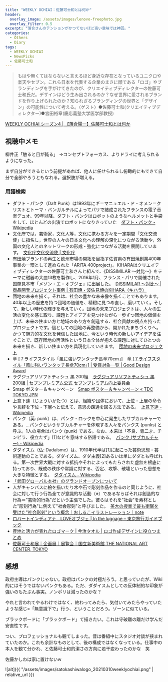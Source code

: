 ```yaml
---
title: "WEEKLY OCHIAI：佐藤可士和とは何か"
header:
  overlay_image: /assets/images/lenovo-freephoto.jpg
  overlay_filter: 0.5
excerpt: "落合さんのテンションがかつてないほど高い意味では神回。"
categories:
  - Others
  - Diary
tags:
  - WEEKLY OCHIAI
  - NewsPicks
  - 佐藤可士和
---
```


>もはや無くてはならないと言えるほど身近な存在となっているユニクロや楽天やセブン。これら日本を代表する企業のまさに顔である「ロゴ」やブランディングを手がけてきたのが、クリエイティブディレクターの佐藤可士和氏だ。デザインはどう生み出されるのか？なぜ世界に愛されるブランドを作り上げられたのか？知られざるブランディングの世界と「デザイン」の可能性について考える。〈ゲスト〉●佐藤可士和(クリエイティブディレクター)●宮田裕章(慶応義塾大学医学部教授)

[WEEKLY OCHIAI シーズン4 \| 【落合陽一】佐藤可士和とは何か](https://newspicks.com/movie-series/28?movieId=1128)

## 視聴中メモ

柳井正「触ると目が鈍る」
→コンセプトフォーカス、よりドライに考えられるようになった。

まず自分ができるという前提があれば、他人に任せられるし俯瞰的にもできて自分で全部やろうともなれる。選択肢が増える。

### 用語検索

- ダフト・パンク（Daft Punk）は1993年にギ＝マニュエル・ド・オメン＝クリストとトーマ・バンガルテルによってパリで結成されたフランスの電子音楽デュオ、99年以降、ダフト・パンクはロボットのようなヘルメットと手袋をして、ほとんどの出演でロボットになりきっていた　[ダフト・パンク - Wikipedia](https://ja.m.wikipedia.org/wiki/%E3%83%80%E3%83%95%E3%83%88%E3%83%BB%E3%83%91%E3%83%B3%E3%82%AF)
- 文化庁では，芸術家，文化人等，文化に携わる方々を一定期間「文化交流使」に指名し，世界の人々の日本文化への理解の深化につながる活動や，外国の文化人とのネットワークの形成・強化につながる活動を展開しています。　[文化庁文化交流使 \| 文化庁](https://www.bunka.go.jp/seisaku/kokusaibunka/bunkakoryushi/index.html)
- 有田焼ブランドの再生と欧州市場の開拓を目指す佐賀県の有田焼創業400年事業の一環として進められた「ARITA 400project」。KIHARAはクリエイティブディレクターの佐藤可士和さんと組んで、《DISSIMILAR 〜対比〜》をテーマに磁器の大皿13枚を製作し、2016年1月、フランス・パリで開催された国際見本市「メゾン・エ・オブジェ」に出展した。　[DISSIMILAR 〜対比〜 \| 商品開発プロジェクト事例 \| 有田焼・波佐見焼のKIHARA（キハラ）](https://e-kihara.co.jp/project/kashiwa_maison/)
- 団地の未来を描く。それは、社会の豊かな未来像を描くことでもあります。40年以上の歴史を持つ団地の価値を、精緻に見つめ直し、磨いていく。そして、新しい時代の輝きを与えていく。団地の未来プロジェクトは、人々の生活の変化を感じ取り、課題とアイデアを見つけながら一歩ずつ団地の価値を上げ、未来の住まい方と地域のあり方を創造する、社会貢献の視点を持ったプロジェクトです。個としての団地の再整備から、開かれたまちづくりへ。かつて魅力的な文化を発信した団地に、今という時代の新しいアイデアを注ぐことで、既存団地の再活性という日本全体が抱える課題に対してひとつの未来を描き、新しい住まい方を具現化していきます。　[団地の未来プロジェクト](https://danchinomirai.com/)
- 傘 [７ライフスタイル「風に強いワンタッチ長傘70cm」]　[傘 [７ライフスタイル「風に強いワンタッチ長傘70cm」] \| 受賞対象一覧 \| Good Design Award](https://www.g-mark.org/award/describe/43538)
- ラグジュアリソフトティシュ 黒 200組　[ラグジュアリソフトティシュ 黒 200組 \| セブンプレミアム公式 セブンプレミアム向上委員会](https://7premium.jp/product/search/detail?id=7855)
- Smap ポスター＆キャンペーン　[Smap ポスター＆キャンペーン « TDC TOKYO JPN](http://tdctokyo.org/jpn/?award=smap-%E3%83%9D%E3%82%B9%E3%82%BF%E3%83%BC%EF%BC%86%E3%82%AD%E3%83%A3%E3%83%B3%E3%83%9A%E3%83%BC%E3%83%B3#prettyPhoto)
- 上意下達（じょういかたつ）とは、組織や団体において、上位・上層の命令や言辞を下位・下層へと伝えて、意思の疎通を図る方法である。　[上意下達 - Wikipedia](https://ja.wikipedia.org/wiki/%E4%B8%8A%E6%84%8F%E4%B8%8B%E9%81%94)
- パンク（英: punk）は、パンク・ロックを中心に発生したサブカルチャーである。...パンクというサブカルチャーを体現する人々をパンクス (punks) と呼ぶ。1人の場合はパンク (punk) である。なお、本来は「不良、青二才、チンピラ、役立たず」[1]などを意味する俗語である。　[パンク (サブカルチャー) - Wikipedia](https://ja.wikipedia.org/wiki/%E3%83%91%E3%83%B3%E3%82%AF_(%E3%82%B5%E3%83%96%E3%82%AB%E3%83%AB%E3%83%81%E3%83%A3%E3%83%BC))
- ダダイスム（仏: Dadaïsme）は、1910年代半ば[1]に起こった芸術思想・芸術運動のことである。ダダイズム、ダダ主義[2]あるいは単にダダとも呼ばれる。第一次世界大戦に対する抵抗やそれによってもたらされた虚無を根底に持っており、既成の秩序や常識に対する、否定、攻撃、破壊といった思想を大きな特徴とする。　[ダダイスム - Wikipedia](https://ja.m.wikipedia.org/wiki/%E3%83%80%E3%83%80%E3%82%A4%E3%82%B9%E3%83%A0)
- [「武田グローバル本社」のグランドオープンについて](https://www.takeda.com/jp/newsroom/newsreleases/2018/20180702-7979/)
- 人がキャンバスに絵を描いたり木や石で彫刻作品を作るのと同じように、社会に対して行う行為全てが意識的な活動（※）であるならばそれは創造的な行為＝"芸術的行為"だという主張でした。彼らはそれを"社会"を素材とした"彫刻行為"に例えて"社会彫刻"と呼びました。　[美大の授業で最も衝撃を受けた"社会彫刻"という概念｜おしるこイラストレーション｜note](https://note.com/oshiruko_tomoko/n/n8fd74bd8c45a)
- [ロバートインディアナ　LOVEオブジェ \| In the luggage – 東京旅行ガイドブック](https://jp.intheluggage.com/japan-tokyo-shinjuku-sightseeing-landmarks-_landmarks--%E3%83%AD%E3%83%90%E3%83%BC%E3%83%88%E3%82%A4%E3%83%B3%E3%83%87%E3%82%A3%E3%82%A2%E3%83%8A%E3%80%80l.html)
- [産地と活力が表れたロゴマーク \| 今治タオル \| ロゴ作成デザインに役立つまとめ](https://logomarket.jp/labo/logomark_imabari_towel/)
- [佐藤可士和展｜企画展｜展覧会｜国立新美術館 THE NATIONAL ART CENTER, TOKYO](https://www.nact.jp/exhibition_special/2020/kashiwasato2020/)

## 感想

政府主導はパンクじゃない。政府はパンクの対極だろう。と思っていたが、Wiki的にはそうではないパンクもある。ただ、ダダイスムとしての反体制的な印象が強いのもたぶん事実。ノンポリは減ったのかな？

やれと言われてやるわけではなく、終わってみたら、気付いてみたらやっていたような感じ=「無意識下で」行う、ということだろう。ゾーンに似ている。

ブラックボードに「ブラックボード」て描きたい。これは守破離の離だけ学んだ安直性です。

つい、プロフェッショナルも観てしまった。昔は番組中にスタジオ対談が挟まれていたのか。これも余計なものとして、後の構成ではなくなっている。仕事中の本人を観て分かれ、と佐藤可士和的潔さの方向に若干変わったのかな　笑

佐藤かしわは家に置けないw

![alt]({{ "/assets/images/satokashiwalogo_20210310weeklyochiai.png" | relative_url }})

